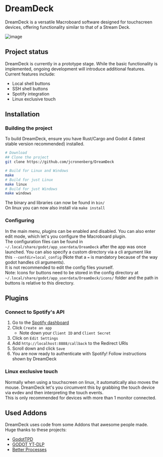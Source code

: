 # DreamDeck
DreamDeck is a versatile Macroboard software designed for touchscreen devices, offering functionality similar to that of a Stream Deck.

![image](https://github.com/jcronenberg/DreamDeck/assets/54934253/996e89e4-4991-4f19-ad1f-5c928e267af9)

## Project status
DreamDeck is currently in a prototype stage. While the basic functionality is implemented, ongoing development will introduce additional features.  
Current features include:
* Local shell buttons
* SSH shell buttons
* Spotify integration
* Linux exclusive touch

## Installation
### Building the project
To build DreamDeck, ensure you have Rust/Cargo and Godot 4 (latest stable version recommended) installed.
```bash
# Download
## Clone the project
git clone https://github.com/jcronenberg/DreamDeck

# Build for Linux and Windows
make
# Build for just Linux
make linux
# Build for just Windows
make windows
```
The binary and libraries can now be found in `bin/`  
On linux you can now also install via `make install`

### Configuring
In the main menu, plugins can be enabled and disabled. You can also enter edit mode, which let's you configure the Macroboard plugin.  
The configuration files can be found in `~/.local/share/godot/app_userdata/DreamDeck` after the app was once launched.
You can also specify a custom directory via a cli argument like this `--confdir=local_config` (Note that a `=` is mandatory because of the way godot handles cli arguments).  
It is not recommended to edit the config files yourself.  
Note: Icons for buttons need to be stored in the config directory at `~/.local/share/godot/app_userdata/DreamDeck/icons/` folder and the path in buttons is relative to this directory.

## Plugins
### Connect to Spotify's API
1. Go to the [Spotify dashboard](https://developer.spotify.com/dashboard/applications)
1. Click `Create an app`
    - Note down your `Client ID` and `Client Secret`
1. Click on `Edit Settings`
1. Add `http://localhost:8888/callback` to the Redirect URIs
1. Scroll down and click `Save`
1. You are now ready to authenticate with Spotify! Follow instructions shown by DreamDeck

### Linux exclusive touch
Normally when using a touchscreen on linux, it automatically also moves the mouse. DreamDeck let's you circumvent this by grabbing the touch device via evdev and then interpreting the touch events.  
This is only recommended for devices with more than 1 monitor connected.

## Used Addons
DreamDeck uses code from some Addons that awesome people made. Huge thanks to these projects:
* [GodotTPD](https://github.com/deep-entertainment/godottpd)
* [GODOT YT-DLP](https://github.com/Nolkaloid/godot-yt-dlp)
* [Better Processes](https://gitlab.com/greenfox/better-processes)
